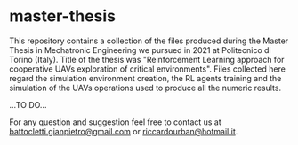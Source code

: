 # master-thesis

This repository contains a collection of the files produced during the Master Thesis in Mechatronic Engineering we pursued in 2021 at Politecnico di Torino (Italy). Title of the thesis was "Reinforcement Learning approach for cooperative UAVs exploration of critical environments". Files collected here regard the simulation environment creation, the RL agents training and the simulation of the UAVs operations used to produce all the numeric results. 

...TO DO...

For any question and suggestion feel free to contact us at battocletti.gianpietro@gmail.com or riccardourban@hotmail.it.
